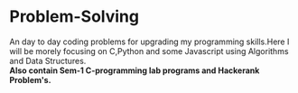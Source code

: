 <h1>Problem-Solving</h1>
<p>An day to day coding problems for upgrading my programming skills.Here I will be morely focusing on C,Python and some Javascript using Algorithms and Data Structures.
<b><l><br>Also contain Sem-1 C-programming lab programs and 
<b><l>Hackerank Problem's.
